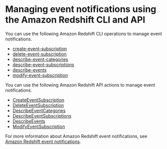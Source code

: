 # Managing event notifications using the Amazon Redshift CLI and API<a name="manage-event-notifications-api-cli"></a>

You can use the following Amazon Redshift CLI operations to manage event notifications\.
+ [create\-event\-subscription](https://docs.aws.amazon.com/cli/latest/reference/redshift/create-event-subscription.html)
+ [delete\-event\-subscription](https://docs.aws.amazon.com/cli/latest/reference/redshift/delete-event-subscription.html)
+ [describe\-event\-categories](https://docs.aws.amazon.com/cli/latest/reference/redshift/describe-event-categories.html)
+ [describe\-event\-subscriptions](https://docs.aws.amazon.com/cli/latest/reference/redshift/describe-event-subscriptions.html)
+ [describe\-events](https://docs.aws.amazon.com/cli/latest/reference/redshift/describe-events.html)
+ [modify\-event\-subscription](https://docs.aws.amazon.com/cli/latest/reference/redshift/modify-event-subscription.html)

 You can use the following Amazon Redshift API actions to manage event notifications\.
+ [CreateEventSubscription](https://docs.aws.amazon.com/redshift/latest/APIReference/API_CreateEventSubscription.html)
+ [DeleteEventSubscription](https://docs.aws.amazon.com/redshift/latest/APIReference/API_DeleteEventSubscription.html)
+ [DescribeEventCategories](https://docs.aws.amazon.com/redshift/latest/APIReference/API_DescribeEventCategories.html)
+ [DescribeEventSubscriptions](https://docs.aws.amazon.com/redshift/latest/APIReference/API_DescribeEventSubscriptions.html)
+ [DescribeEvents](https://docs.aws.amazon.com/redshift/latest/APIReference/API_DescribeEvents.html)
+ [ModifyEventSubscription](https://docs.aws.amazon.com/redshift/latest/APIReference/API_ModifyEventSubscription.html)

For more information about Amazon Redshift event notifications, see [Amazon Redshift event notifications](working-with-event-notifications.md)\.